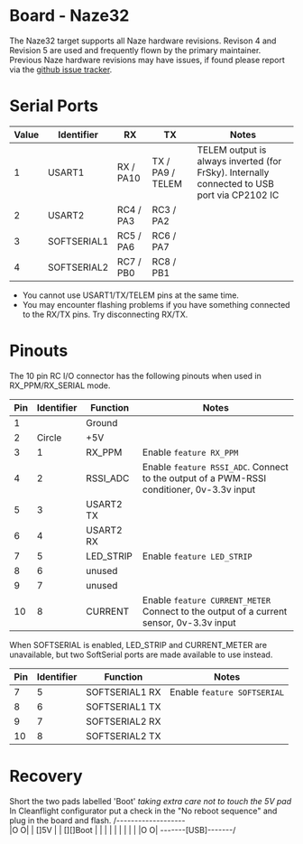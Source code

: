 # Board - Naze32

The Naze32 target supports all Naze hardware revisions.  Revison 4 and Revision 5 are used and
frequently flown by the primary maintainer.  Previous Naze hardware revisions may have issues,
if found please report via the [github issue tracker](https://github.com/cleanflight/cleanflight/issues).

# Serial Ports

| Value | Identifier   | RX         | TX                 | Notes                                                                                       |
| ----- | ------------ | ---------- | ------------------ | ------------------------------------------------------------------------------------------- |
| 1     | USART1       | RX  / PA10 | TX  / PA9 / TELEM  | TELEM output is always inverted (for FrSky). Internally connected to USB port via CP2102 IC |
| 2     | USART2       | RC4 / PA3  | RC3 / PA2          |                                                                                             |
| 3     | SOFTSERIAL1  | RC5 / PA6  | RC6 / PA7          |                                                                                             |
| 4     | SOFTSERIAL2  | RC7 / PB0  | RC8 / PB1          |                                                                                             |

* You cannot use USART1/TX/TELEM pins at the same time. 
* You may encounter flashing problems if you have something connected to the RX/TX pins.  Try disconnecting RX/TX.

# Pinouts

The 10 pin RC I/O connector has the following pinouts when used in RX_PPM/RX_SERIAL mode.

| Pin | Identifier | Function       | Notes                            |
| --- | ---------- | -------------- | -------------------------------- |
| 1   |            | Ground         |                                  |
| 2   | Circle     | +5V            |                                  |
| 3   | 1          | RX_PPM         | Enable `feature RX_PPM`          | 
| 4   | 2          | RSSI_ADC       | Enable `feature RSSI_ADC`.  Connect to the output of a PWM-RSSI conditioner, 0v-3.3v input | 
| 5   | 3          | USART2 TX      |                                  | 
| 6   | 4          | USART2 RX      |                                  | 
| 7   | 5          | LED_STRIP      | Enable `feature LED_STRIP`       |
| 8   | 6          | unused         |                                  |
| 9   | 7          | unused         |                                  |
| 10  | 8          | CURRENT        | Enable `feature CURRENT_METER`  Connect to the output of a current sensor, 0v-3.3v input |

When SOFTSERIAL is enabled, LED_STRIP and CURRENT_METER are unavailable, but two SoftSerial ports are made available to use instead.

| Pin | Identifier | Function       | Notes                            |
| --- | ---------- | -------------- | -------------------------------- |
| 7   | 5          | SOFTSERIAL1 RX | Enable `feature SOFTSERIAL`      |
| 8   | 6          | SOFTSERIAL1 TX |                                  |
| 9   | 7          | SOFTSERIAL2 RX |                                  |
| 10  | 8          | SOFTSERIAL2 TX |                                  |

# Recovery

Short the two pads labelled 'Boot' *taking extra care not to touch the 5V pad*
In Cleanflight configurator put a check in the "No reboot sequence" and plug in the board and flash. 
/-------------------\
|O                 O|
| []5V              |
| [][]Boot          |
|                   |
|                   |
|                   |
|                   |
|O                 O|
\-------[USB]-------/